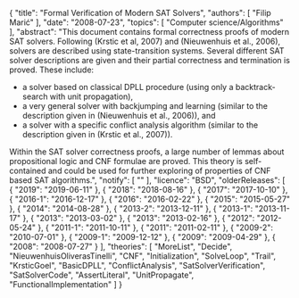 {
    "title": "Formal Verification of Modern SAT Solvers",
    "authors": [
        "Filip Marić"
    ],
    "date": "2008-07-23",
    "topics": [
        "Computer science/Algorithms"
    ],
    "abstract": "This document contains formal correctness proofs of modern SAT solvers. Following (Krstic et al, 2007) and (Nieuwenhuis et al., 2006), solvers are described using state-transition systems. Several different SAT solver descriptions are given and their partial correctness and termination is proved. These include: <ul> <li> a solver based on classical DPLL procedure (using only a backtrack-search with unit propagation),</li> <li> a very general solver with backjumping and learning (similar to the description given in (Nieuwenhuis et al., 2006)), and</li> <li> a solver with a specific conflict analysis algorithm (similar to the description given in (Krstic et al., 2007)).</li> </ul> Within the SAT solver correctness proofs, a large number of lemmas about propositional logic and CNF formulae are proved. This theory is self-contained and could be used for further exploring of properties of CNF based SAT algorithms.",
    "notify": [
        ""
    ],
    "licence": "BSD",
    "olderReleases": [
        {
            "2019": "2019-06-11"
        },
        {
            "2018": "2018-08-16"
        },
        {
            "2017": "2017-10-10"
        },
        {
            "2016-1": "2016-12-17"
        },
        {
            "2016": "2016-02-22"
        },
        {
            "2015": "2015-05-27"
        },
        {
            "2014": "2014-08-28"
        },
        {
            "2013-2": "2013-12-11"
        },
        {
            "2013-1": "2013-11-17"
        },
        {
            "2013": "2013-03-02"
        },
        {
            "2013": "2013-02-16"
        },
        {
            "2012": "2012-05-24"
        },
        {
            "2011-1": "2011-10-11"
        },
        {
            "2011": "2011-02-11"
        },
        {
            "2009-2": "2010-07-01"
        },
        {
            "2009-1": "2009-12-12"
        },
        {
            "2009": "2009-04-29"
        },
        {
            "2008": "2008-07-27"
        }
    ],
    "theories": [
        "MoreList",
        "Decide",
        "NieuwenhuisOliverasTinelli",
        "CNF",
        "Initialization",
        "SolveLoop",
        "Trail",
        "KrsticGoel",
        "BasicDPLL",
        "ConflictAnalysis",
        "SatSolverVerification",
        "SatSolverCode",
        "AssertLiteral",
        "UnitPropagate",
        "FunctionalImplementation"
    ]
}